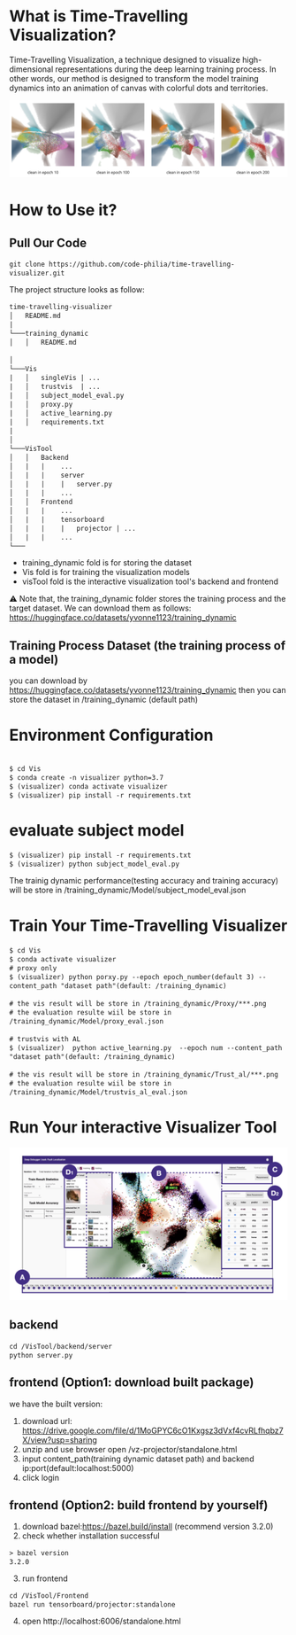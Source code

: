# What is Time-Travelling Visualization?
Time-Travelling Visualization, a technique designed to visualize high-dimensional representations during the deep learning training process. In other words, our method is designed to transform the model training dynamics into an animation of canvas with colorful dots and territories.


![ The results of our visualization technique for the image classifier training process from epoch10 to epoch200](image.png)
# How to Use it?

## Pull Our Code
```
git clone https://github.com/code-philia/time-travelling-visualizer.git
```

The project structure looks as follow:
```
time-travelling-visualizer
│   README.md
|
└───training_dynamic
│   │   README.md
    
│   
└───Vis
|   │   singleVis | ...
|   │   trustvis  | ...
|   │   subject_model_eval.py
|   │   proxy.py
|   │   active_learning.py
|   │   requirements.txt
|   
│   
└───VisTool
│   │   Backend
│   |   |    ...
│   |   |    server
│   |   |    |   server.py
│   |   |    ...
│   │   Frontend
│   |   |    ...
│   |   |    tensorboard
│   |   |    |   projector | ...
│   |   |    ...
└───
```

- training_dynamic fold is for storing the dataset
- Vis fold is for training the visualization models
- visTool fold is the interactive visualization tool's backend and frontend



⚠️ Note that, the training_dynamic folder stores the training process and the target dataset. 
We can download them as follows: https://huggingface.co/datasets/yvonne1123/training_dynamic


## Training Process Dataset (the training process of a model)

you can download by https://huggingface.co/datasets/yvonne1123/training_dynamic
then you can store the dataset in /training_dynamic (default path)


# Environment Configuration
```

$ cd Vis
$ conda create -n visualizer python=3.7
$ (visualizer) conda activate visualizer
$ (visualizer) pip install -r requirements.txt

```

# evaluate subject model
```
$ (visualizer) pip install -r requirements.txt
$ (visualizer) python subject_model_eval.py
```
The trainig dynamic performance(testing accuracy and training accuracy) will be store in /training_dynamic/Model/subject_model_eval.json

# Train Your Time-Travelling Visualizer
```
$ cd Vis
$ conda activate visualizer
# proxy only
$ (visualizer) python porxy.py --epoch epoch_number(default 3) --content_path "dataset path"(default: /training_dynamic)

# the vis result will be store in /training_dynamic/Proxy/***.png
# the evaluation resulte wiil be store in /training_dynamic/Model/proxy_eval.json

# trustvis with AL
$ (visualizer)  python active_learning.py  --epoch num --content_path "dataset path"(default: /training_dynamic)

# the vis result will be store in /training_dynamic/Trust_al/***.png
# the evaluation resulte wiil be store in /training_dynamic/Model/trustvis_al_eval.json

```

# Run Your interactive Visualizer Tool
![Interactive Visualizer Tool](screenshot.png)
## backend
```
cd /VisTool/backend/server
python server.py
```


## frontend (Option1: download built package)
we have the built version: 
1. download url: https://drive.google.com/file/d/1MoGPYC6cO1Kxgsz3dVxf4cvRLfhqbz7X/view?usp=sharing 
2. unzip and use browser open /vz-projector/standalone.html
3. input content_path(training dynamic dataset path) and backend ip:port(default:localhost:5000)
4. click login 


## frontend (Option2: build frontend by yourself)

1. download bazel:https://bazel.build/install  (recommend version 3.2.0)
2. check whether installation successful
```
> bazel version
3.2.0
```
3. run frontend
```
cd /VisTool/Frontend
bazel run tensorboard/projector:standalone

```
4. open http://localhost:6006/standalone.html


